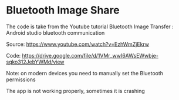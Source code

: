 # Bluetooth Image Share

The code is take from the Youtube tutorial Bluetooth Image Transfer : Android studio bluetooth communication

Source: https://www.youtube.com/watch?v=EzhWmZjEkrw

Code: https://drive.google.com/file/d/1VMr_wwI6AWsEWwbje-sqko312JebYWMd/view

Note: on modern devices you need to manually set the Bluetooth permissions

The app is not working properly, sometimes it is crashing
